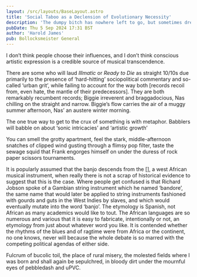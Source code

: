 ```yaml
---
layout: /src/layouts/BaseLayout.astro
title: 'Social Taboo as a Declension of Evolutionary Necessity'
description: 'The dumpy bitch has nowhere left to go, but sometimes dreadfulness en masse can have an adverse effect.'
pubDate: Thu 5 Sep 2024 17:31 BST
author: 'Harold James'
pub: Bollocksmeister General
---
```

I don’t think people choose their influences, and I don’t think conscious artistic expression is a credible source of musical transcendence. 

There are some who will laud <i>Illmatic</i> or <i>Ready to Die</i> as straight 10/10s due primarily to the presence of ‘hard-hitting’ sociopolitical commentary and so-called ‘urban grit’, while failing to account for the way both [records recoil from, even hate, the mantle of their predecessors]. They are both remarkably recumbent records; Biggie irreverent and braggadocious, Nas chilling on the straight and narrow. Biggie’s flow carries the air of a muggy summer afternoon, Nas’ an austere winter morning. 

The one true way to get to the crux of something is with metaphor. Babblers will babble on about ‘sonic intricacies’ and ‘artistic growth’ 

You can smell the grotty apartment, feel the stark, middle-afternoon snatches of clipped wind gusting through a flimsy pop filter, taste the sewage squid that Frank engorges himself on under the duress of rock paper scissors tournaments.

It is popularly assumed that the banjo descends from the [], a west African musical instrument, when really there is not a scrap of historical evidence to suggest that this is the case. Where people get confused is that Richard Jobson spoke of a Gambian string instrument which he named ‘bandore’, the same name that would later be applied to string instruments fashioned with gourds and guts in the West Indies by slaves, and which would eventually mutate into the word ‘banjo’. The etymology is Spanish, not African as many academics would like to tout. The African languages are so numerous and various that it is easy to fabricate, intentionally or not, an etymology from just about whatever word you like. It is contended whether the rhythms of the blues and of ragtime were from Africa or the continent, no one knows, never will because the whole debate is so marred with the competing political agendas of either side. 

Fulcrum of bucolic toil, the place of rural misery, the molested fields where I was born and shall again be sepulchred, in bloody dirt under the mournful eyes of pebbledash and uPVC.